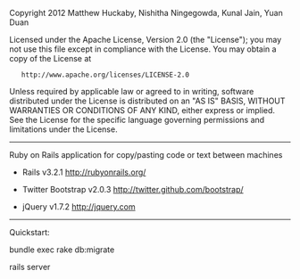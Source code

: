Copyright 2012 Matthew Huckaby, Nishitha Ningegowda, Kunal Jain, Yuan Duan

   Licensed under the Apache License, Version 2.0 (the "License");
   you may not use this file except in compliance with the License.
   You may obtain a copy of the License at

       http://www.apache.org/licenses/LICENSE-2.0

   Unless required by applicable law or agreed to in writing, software
   distributed under the License is distributed on an "AS IS" BASIS,
   WITHOUT WARRANTIES OR CONDITIONS OF ANY KIND, either express or implied.
   See the License for the specific language governing permissions and
   limitations under the License.

---

Ruby on Rails application for copy/pasting code or text between machines

- Rails v3.2.1 
	http://rubyonrails.org/

- Twitter Bootstrap v2.0.3
	http://twitter.github.com/bootstrap/

- jQuery v1.7.2
	http://jquery.com

---

Quickstart:

bundle exec rake db:migrate

rails server


